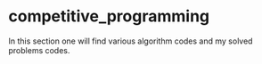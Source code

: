 # competitive_programming
In this section one will find various algorithm codes and my solved problems codes.
